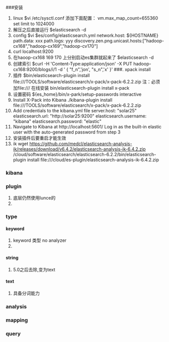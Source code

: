 ###安装
1. linux
	$vi /etc/sysctl.conf 
	添加下面配置：
	vm.max_map_count=655360
	set limit to 1024000
2. 解压之后直接运行
	$elasticsearch -d
3. config
	$vi $es/config/elasticsearch.yml
	network.host: ${HOSTNAME}
	path.data: xxx
	path.logs: yyy
	discovery.zen.png.unicast.hosts:["hadoop-cx168","hadoop-cx169","hadoop-cv170"]
2. curl localhost:9200
3. 在haoop-cx168 169 170 上分别启动es集群就起来了
	$elasticsearch -d
4. 创建索引
	$curl -H 'Content-Type:application/json' -X PUT hadoop-cx168:9200/blogs/i/1 -d '
{
"f_n",'jon',
"s_n",'x'
}'
###. xpack install
1. 插件
	$bin/elasticsearch-plugin  install file:///TOOLS/software/elasticsearch/x-pack/x-pack-6.2.2.zip 
	注：必须加file:///
	在线安装
	bin/elasticsearch-plugin install x-pack 
2. 设置密码
	${es_home}/bin/x-park/setup-passwords interactive
3. Install X-Pack into Kibana
	./kibana-plugin  install file:///TOOLS/software/elasticsearch/x-pack/x-pack-6.2.2.zip
4.  Add credentials to the kibana.yml file
	server.host: "solar25"
	elasticsearch.url: "http://solar25:9200"
	elasticsearch.username: "kibana"
	elasticsearch.password: "elastic"
5. Navigate to Kibana at http://localhost:5601/
Log in as the built-in elastic user with the auto-generated password from step 3
6. 安装插件后要重启才能生效
7. ik
	wget https://github.com/medcl/elasticsearch-analysis-ik/releases/download/v6.4.2/elasticsearch-analysis-ik-6.4.2.zip
	/cloud/software/elasticsearch/elasticsearch-6.2.2/bin/elasticsearch-plugin  install file:///cloud/es-plugin/elasticsearch-analysis-ik-6.4.2.zip
### kibana


### plugin
1. 底层仍然使用lunce的
2. 

### type
#### keyword
1. keyword 类型
	no analyzer
2. 
#### string
1. 5.0之后去除,变为text
#### text
1. 具备分词能力

### analysis

### mapping

### query



